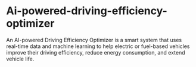 # Ai-powered-driving-efficiency-optimizer
An AI-powered Driving Efficiency Optimizer is a smart system that uses real-time data and machine learning to help electric or fuel-based vehicles improve their driving efficiency, reduce energy consumption, and extend vehicle life.
